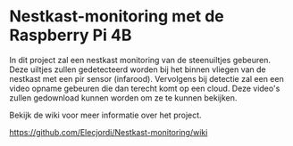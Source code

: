 # Nestkast-monitoring met de Raspberry Pi 4B
In dit project zal een nestkast monitoring van de steenuiltjes gebeuren. Deze uiltjes zullen gedetecteerd worden bij het binnen vliegen van de nestkast met een pir sensor (infarood). Vervolgens bij detectie zal een een video opname gebeuren die dan terecht komt op een cloud. Deze video's zullen gedownload kunnen worden om ze te kunnen bekijken.

Bekijk de wiki voor meer informatie over het project.

https://github.com/Elecjordi/Nestkast-monitoring/wiki 

